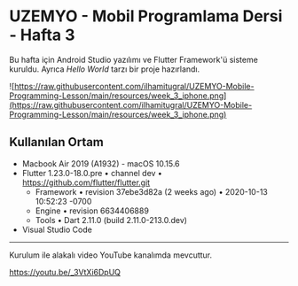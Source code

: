 # UZEMYO - Mobil Programlama Dersi - Hafta 3

Bu hafta için Android Studio yazılımı ve Flutter Framework'ü sisteme kuruldu. Ayrıca *Hello World* tarzı bir proje hazırlandı.

![https://raw.githubusercontent.com/ilhamitugral/UZEMYO-Mobile-Programming-Lesson/main/resources/week_3_iphone.png](https://raw.githubusercontent.com/ilhamitugral/UZEMYO-Mobile-Programming-Lesson/main/resources/week_3_iphone.png)

## Kullanılan Ortam
* Macbook Air 2019 (A1932) - macOS 10.15.6
* Flutter 1.23.0-18.0.pre • channel dev • https://github.com/flutter/flutter.git
  * Framework • revision 37ebe3d82a (2 weeks ago) • 2020-10-13 10:52:23 -0700
  * Engine • revision 6634406889
  * Tools • Dart 2.11.0 (build 2.11.0-213.0.dev)
* Visual Studio Code

---

Kurulum ile alakalı video YouTube kanalımda mevcuttur.

https://youtu.be/_3VtXi6DpUQ

